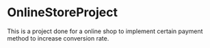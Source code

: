 # OnlineStoreProject

This is a project done for a online shop to implement certain payment method to increase conversion rate.
